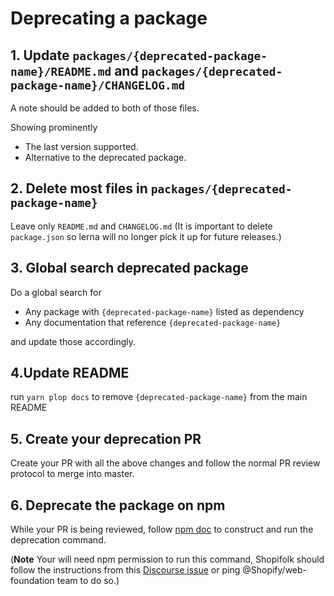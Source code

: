 # Deprecating a package

## 1. Update `packages/{deprecated-package-name}/README.md` and `packages/{deprecated-package-name}/CHANGELOG.md`

A note should be added to both of those files.

Showing prominently

- The last version supported.
- Alternative to the deprecated package.

## 2. Delete most files in `packages/{deprecated-package-name}`

Leave only `README.md` and `CHANGELOG.md`
(It is important to delete `package.json` so lerna will no longer pick it up for future releases.)

## 3. Global search deprecated package

Do a global search for

- Any package with `{deprecated-package-name}` listed as dependency
- Any documentation that reference `{deprecated-package-name}`

and update those accordingly.

## 4.Update README

run `yarn plop docs` to remove `{deprecated-package-name}` from the main README

## 5. Create your deprecation PR

Create your PR with all the above changes and follow the normal PR review protocol to merge into master.

## 6. Deprecate the package on npm

While your PR is being reviewed, follow [npm doc](https://docs.npmjs.com/cli/deprecate) to construct and run the deprecation command.

(**Note** Your will need npm permission to run this command, Shopifolk should follow the instructions from this [Discourse issue](https://discourse.shopify.io/t/how-can-i-deprecate-an-npm-package-version/6652) or ping @Shopify/web-foundation team to do so.)
